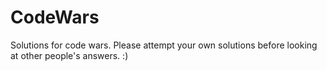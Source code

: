# CodeWars

Solutions for code wars.
Please attempt your own solutions before looking at other people's answers. :)
